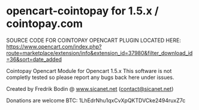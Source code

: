 # opencart-cointopay for 1.5.x / cointopay.com

SOURCE CODE FOR COINTOPAY OPENCART PLUGIN LOCATED HERE: https://www.opencart.com/index.php?route=marketplace/extension/info&extension_id=37980&filter_download_id=36&sort=date_added

Cointopay Opencart Module for Opencart 1.5.x This software is not completly tested so please report any bugs back here under issues.

Created by Fredrik Bodin @ www.sicanet.net (contact@sicanet.net)

Donations are welcome BTC: 1LhEdrNhu1qxCvXpQKTDVCke2494ruxZ7c
